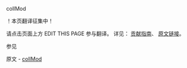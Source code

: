  collMod

 ！本页翻译征集中！

请点击页面上方 EDIT THIS PAGE 参与翻译。
详见：
[贡献指南]( https://github.com/JinMuInfo/MongoDB-Manual-zh/blob/master/CONTRIBUTING.md )、
[原文链接](  https://docs.mongodb.com/manual/reference/command/collMod/  )。

 参见

原文 - [collMod]( https://docs.mongodb.com/manual/reference/command/collMod/ )

